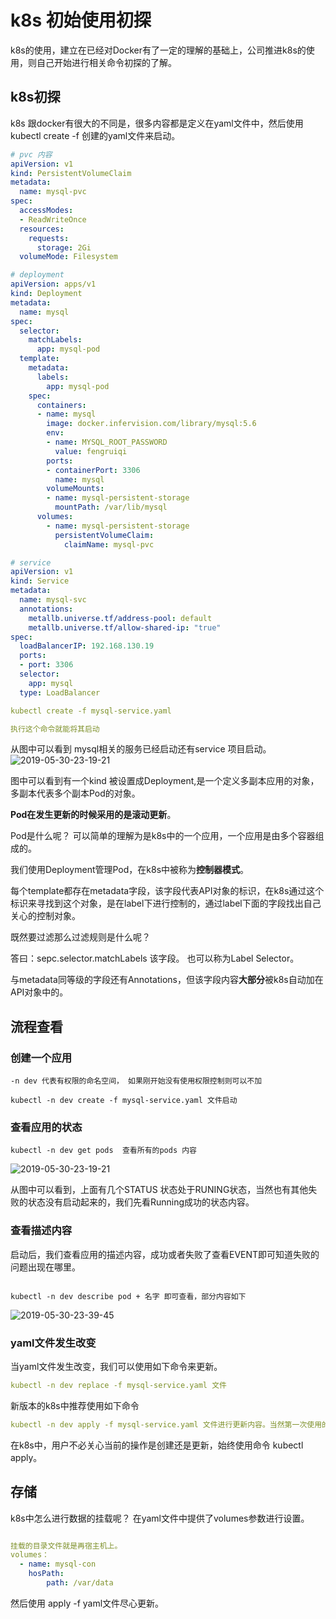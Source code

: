 # k8s 初始使用初探

k8s的使用，建立在已经对Docker有了一定的理解的基础上，公司推进k8s的使用，则自己开始进行相关命令初探的了解。

## k8s初探

k8s 跟docker有很大的不同是，很多内容都是定义在yaml文件中，然后使用kubectl create -f  创建的yaml文件来启动。

```yaml
# pvc 内容
apiVersion: v1
kind: PersistentVolumeClaim
metadata:
  name: mysql-pvc
spec:
  accessModes:
  - ReadWriteOnce
  resources:
    requests:
      storage: 2Gi
  volumeMode: Filesystem

# deployment
apiVersion: apps/v1
kind: Deployment
metadata:
  name: mysql
spec:
  selector:
    matchLabels:
      app: mysql-pod
  template:
    metadata:
      labels:
        app: mysql-pod
    spec:
      containers:
      - name: mysql
        image: docker.infervision.com/library/mysql:5.6
        env:
        - name: MYSQL_ROOT_PASSWORD
          value: fengruiqi
        ports:
        - containerPort: 3306
          name: mysql
        volumeMounts:
        - name: mysql-persistent-storage
          mountPath: /var/lib/mysql
      volumes:
        - name: mysql-persistent-storage
          persistentVolumeClaim:
            claimName: mysql-pvc

# service
apiVersion: v1
kind: Service
metadata:
  name: mysql-svc
  annotations:
    metallb.universe.tf/address-pool: default
    metallb.universe.tf/allow-shared-ip: "true"
spec:
  loadBalancerIP: 192.168.130.19
  ports:
  - port: 3306
  selector:
    app: mysql
  type: LoadBalancer

kubectl create -f mysql-service.yaml

执行这个命令就能将其启动

```

从图中可以看到 mysql相关的服务已经启动还有service 项目启动。
![2019-05-30-23-19-21](http://jikelearn.cn/2019-05-30-23-19-21.png)

图中可以看到有一个kind 被设置成Deployment,是一个定义多副本应用的对象，多副本代表多个副本Pod的对象。

**Pod在发生更新的时候采用的是滚动更新**。

Pod是什么呢？ 可以简单的理解为是k8s中的一个应用，一个应用是由多个容器组成的。

我们使用Deployment管理Pod，在k8s中被称为**控制器模式**。

每个template都存在metadata字段，该字段代表API对象的标识，在k8s通过这个标识来寻找到这个对象，是在label下进行控制的，通过label下面的字段找出自己关心的控制对象。

既然要过滤那么过滤规则是什么呢？

答曰：sepc.selector.matchLabels 该字段。 也可以称为Label Selector。

与metadata同等级的字段还有Annotations，但该字段内容**大部分**被k8s自动加在API对象中的。

## 流程查看

### 创建一个应用

```linux
-n dev 代表有权限的命名空间， 如果刚开始没有使用权限控制则可以不加

kubectl -n dev create -f mysql-service.yaml 文件启动
```

### 查看应用的状态

```Linux
kubectl -n dev get pods  查看所有的pods 内容

```

![2019-05-30-23-19-21](http://jikelearn.cn/2019-05-30-23-19-21.png)

从图中可以看到，上面有几个STATUS 状态处于RUNING状态，当然也有其他失败的状态没有启动起来的，我们先看Running成功的状态内容。

### 查看描述内容

启动后，我们查看应用的描述内容，成功或者失败了查看EVENT即可知道失败的问题出现在哪里。

```Linux

kubectl -n dev describe pod + 名字 即可查看，部分内容如下

```

![2019-05-30-23-39-45](http://jikelearn.cn/2019-05-30-23-39-45.png)

### yaml文件发生改变

当yaml文件发生改变，我们可以使用如下命令来更新。

```yaml
kubectl -n dev replace -f mysql-service.yaml 文件
```

新版本的k8s中推荐使用如下命令

```yaml
kubectl -n dev apply -f mysql-service.yaml 文件进行更新内容。当然第一次使用的时候也推荐使用该方式。
```

在k8s中，用户不必关心当前的操作是创建还是更新，始终使用命令 kubectl apply。

## 存储

k8s中怎么进行数据的挂载呢？ 在yaml文件中提供了volumes参数进行设置。

```yaml

挂载的目录文件就是再宿主机上。
volumes：
  - name: mysql-con
    hosPath:
        path: /var/data
```

然后使用 apply -f yaml文件尽心更新。